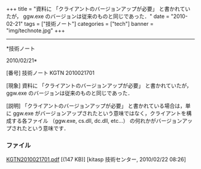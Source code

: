 ﻿+++
title = "資料に 「クライアントのバージョンアップが必要」 と書かれていたが， ggw.exe のバージョンは従来のものと同じであった．"
date = "2010-02-21"
tags = ["技術ノート"]
categories = ["tech"]
banner = "img/technote.jpg"
+++

-----------------------------------------------------------------------------------------------------------------------------

*技術ノート

2010/02/21*


[番号]
技術ノート KGTN 2010021701

[現象]
資料に 「クライアントのバージョンアップが必要」 と書かれていたが，
ggw.exe のバージョンは従来のものと同じであった．

[説明]
「クライアントのバージョンアップが必要」 と書かれている場合は，単に
ggw.exe
がバージョンアップされたという意味ではなく，クライアントを構成する各ファイル
（ggw.exe, cs.dll, dc.dll, etc...）
の何れかがバージョンアップされたという意味です．


### ファイル

 
 


[KGTN2010021701.pdf](http://techreport.kitasp.net/attachments/download/52/KGTN2010021701.pdf)
 [(147 KB)] [kitasp 技術センター, 2010/02/22
08:26]


 


 

